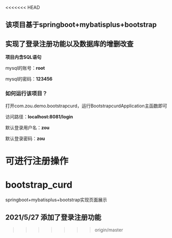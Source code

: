 <<<<<<< HEAD
## 该项目基于springboot+mybatisplus+bootstrap

## 实现了登录注册功能以及数据库的增删改查

**项目内含SQL语句**

mysql的账号：**root**

mysql的密码：**123456**

### 如何运行该项目？

打开com.zou.demo.bootstrapcurd，运行BootstrapcurdApplication主函数即可

访问路径：**localhost:8081/login**

默认登录用户名：**zou**

默认登录密码：**zou**

可进行**注册**操作
=======
# bootstrap_curd
springboot+mybatisplus+bootstrap实现页面展示
## 2021/5/27 添加了登录注册功能
>>>>>>> origin/master
